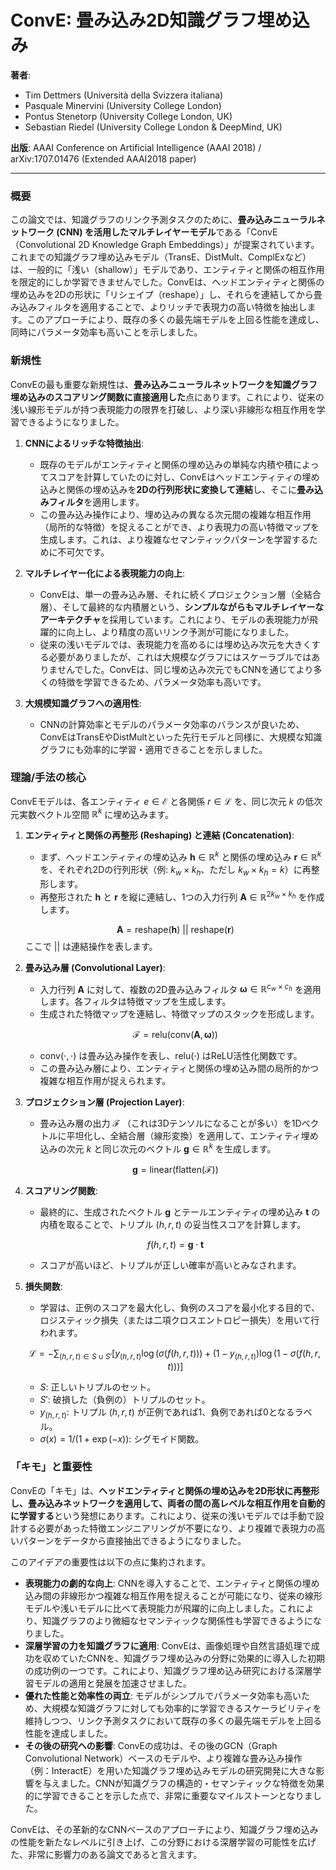 # ConvE: 畳み込み2D知識グラフ埋め込み

**著者**:
* Tim Dettmers (Università della Svizzera italiana)
* Pasquale Minervini (University College London)
* Pontus Stenetorp (University College London, UK)
* Sebastian Riedel (University College London & DeepMind, UK)

**出版**: AAAI Conference on Artificial Intelligence (AAAI 2018) / arXiv:1707.01476 (Extended AAAI2018 paper)

---

### 概要

この論文では、知識グラフのリンク予測タスクのために、**畳み込みニューラルネットワーク (CNN) を活用したマルチレイヤーモデル**である「ConvE（Convolutional 2D Knowledge Graph Embeddings）」が提案されています。これまでの知識グラフ埋め込みモデル（TransE、DistMult、ComplExなど）は、一般的に「浅い（shallow）」モデルであり、エンティティと関係の相互作用を限定的にしか学習できませんでした。ConvEは、ヘッドエンティティと関係の埋め込みを2Dの形状に「リシェイプ（reshape）」し、それらを連結してから畳み込みフィルタを適用することで、よりリッチで表現力の高い特徴を抽出します。このアプローチにより、既存の多くの最先端モデルを上回る性能を達成し、同時にパラメータ効率も高いことを示しました。

### 新規性

ConvEの最も重要な新規性は、**畳み込みニューラルネットワークを知識グラフ埋め込みのスコアリング関数に直接適用した**点にあります。これにより、従来の浅い線形モデルが持つ表現能力の限界を打破し、より深い非線形な相互作用を学習できるようになりました。

1.  **CNNによるリッチな特徴抽出**:
    * 既存のモデルがエンティティと関係の埋め込みの単純な内積や積によってスコアを計算していたのに対し、ConvEはヘッドエンティティの埋め込みと関係の埋め込みを**2Dの行列形状に変換して連結**し、そこに**畳み込みフィルタ**を適用します。
    * この畳み込み操作により、埋め込みの異なる次元間の複雑な相互作用（局所的な特徴）を捉えることができ、より表現力の高い特徴マップを生成します。これは、より複雑なセマンティックパターンを学習するために不可欠です。

2.  **マルチレイヤー化による表現能力の向上**:
    * ConvEは、単一の畳み込み層、それに続くプロジェクション層（全結合層）、そして最終的な内積層という、**シンプルながらもマルチレイヤーなアーキテクチャ**を採用しています。これにより、モデルの表現能力が飛躍的に向上し、より精度の高いリンク予測が可能になりました。
    * 従来の浅いモデルでは、表現能力を高めるには埋め込み次元を大きくする必要がありましたが、これは大規模なグラフにはスケーラブルではありませんでした。ConvEは、同じ埋め込み次元でもCNNを通じてより多くの特徴を学習できるため、パラメータ効率も高いです。

3.  **大規模知識グラフへの適用性**:
    * CNNの計算効率とモデルのパラメータ効率のバランスが良いため、ConvEはTransEやDistMultといった先行モデルと同様に、大規模な知識グラフにも効率的に学習・適用できることを示しました。

### 理論/手法の核心

ConvEモデルは、各エンティティ $e \in \mathcal{E}$ と各関係 $r \in \mathcal{L}$ を、同じ次元 $k$ の低次元実数ベクトル空間 $\mathbb{R}^k$ に埋め込みます。

1.  **エンティティと関係の再整形 (Reshaping) と連結 (Concatenation)**:
    * まず、ヘッドエンティティの埋め込み $\mathbf{h} \in \mathbb{R}^k$ と関係の埋め込み $\mathbf{r} \in \mathbb{R}^k$ を、それぞれ2Dの行列形状（例: $k_w \times k_h$、ただし $k_w \times k_h = k$）に再整形します。
    * 再整形された $\mathbf{h}$ と $\mathbf{r}$ を縦に連結し、1つの入力行列 $\mathbf{A} \in \mathbb{R}^{2k_w \times k_h}$ を作成します。

    $$
    \mathbf{A} = \text{reshape}(\mathbf{h}) \text{ || } \text{reshape}(\mathbf{r})
    $$
    ここで $||$ は連結操作を表します。

2.  **畳み込み層 (Convolutional Layer)**:
    * 入力行列 $\mathbf{A}$ に対して、複数の2D畳み込みフィルタ $\mathbf{\omega} \in \mathbb{R}^{c_w \times c_h}$ を適用します。各フィルタは特徴マップを生成します。
    * 生成された特徴マップを連結し、特徴マップのスタックを形成します。

    $$
    \mathcal{F} = \text{relu}(\text{conv}(\mathbf{A}, \mathbf{\omega}))
    $$
    * $\text{conv}(\cdot, \cdot)$ は畳み込み操作を表し、$\text{relu}(\cdot)$ はReLU活性化関数です。
    * この畳み込み層により、エンティティと関係の埋め込み間の局所的かつ複雑な相互作用が捉えられます。

3.  **プロジェクション層 (Projection Layer)**:
    * 畳み込み層の出力 $\mathcal{F}$ （これは3Dテンソルになることが多い）を1Dベクトルに平坦化し、全結合層（線形変換）を適用して、エンティティ埋め込みの次元 $k$ と同じ次元のベクトル $\mathbf{g} \in \mathbb{R}^k$ を生成します。

    $$
    \mathbf{g} = \text{linear}(\text{flatten}(\mathcal{F}))
    $$

4.  **スコアリング関数**:
    * 最終的に、生成されたベクトル $\mathbf{g}$ とテールエンティティの埋め込み $\mathbf{t}$ の内積を取ることで、トリプル $(h, r, t)$ の妥当性スコアを計算します。

    $$
    f(h, r, t) = \mathbf{g} \cdot \mathbf{t}
    $$
    * スコアが高いほど、トリプルが正しい確率が高いとみなされます。

5.  **損失関数**:
    * 学習は、正例のスコアを最大化し、負例のスコアを最小化する目的で、ロジスティック損失（または二項クロスエントロピー損失）を用いて行われます。

    $$
    \mathcal{L} = - \sum_{(h,r,t) \in S \cup S'} \left[ y_{(h,r,t)} \log(\sigma(f(h,r,t))) + (1-y_{(h,r,t)}) \log(1 - \sigma(f(h,r,t))) \right]
    $$
    * $S$: 正しいトリプルのセット。
    * $S'$: 破損した（負例の）トリプルのセット。
    * $y_{(h,r,t)}$: トリプル $(h,r,t)$ が正例であれば1、負例であれば0となるラベル。
    * $\sigma(x) = 1 / (1 + \exp(-x))$: シグモイド関数。

### 「キモ」と重要性

ConvEの「キモ」は、**ヘッドエンティティと関係の埋め込みを2D形状に再整形し、畳み込みネットワークを適用して、両者の間の高レベルな相互作用を自動的に学習する**という発想にあります。これにより、従来の浅いモデルでは手動で設計する必要があった特徴エンジニアリングが不要になり、より複雑で表現力の高いパターンをデータから直接抽出できるようになりました。

このアイデアの重要性は以下の点に集約されます。

* **表現能力の劇的な向上**: CNNを導入することで、エンティティと関係の埋め込み間の非線形かつ複雑な相互作用を捉えることが可能になり、従来の線形モデルや浅いモデルに比べて表現能力が飛躍的に向上しました。これにより、知識グラフのより微細なセマンティックな関係性も学習できるようになりました。
* **深層学習の力を知識グラフに適用**: ConvEは、画像処理や自然言語処理で成功を収めていたCNNを、知識グラフ埋め込みの分野に効果的に導入した初期の成功例の一つです。これにより、知識グラフ埋め込み研究における深層学習モデルの適用と発展を加速させました。
* **優れた性能と効率性の両立**: モデルがシンプルでパラメータ効率も高いため、大規模な知識グラフに対しても効率的に学習できるスケーラビリティを維持しつつ、リンク予測タスクにおいて既存の多くの最先端モデルを上回る性能を達成しました。
* **その後の研究への影響**: ConvEの成功は、その後のGCN（Graph Convolutional Network）ベースのモデルや、より複雑な畳み込み操作（例：InteractE）を用いた知識グラフ埋め込みモデルの研究開発に大きな影響を与えました。CNNが知識グラフの構造的・セマンティックな特徴を効果的に学習できることを示した点で、非常に重要なマイルストーンとなりました。

ConvEは、その革新的なCNNベースのアプローチにより、知識グラフ埋め込みの性能を新たなレベルに引き上げ、この分野における深層学習の可能性を広げた、非常に影響力のある論文であると言えます。
